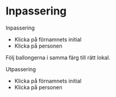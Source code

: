 # Inpassering

Inpassering
* Klicka på förnamnets initial
* Klicka på personen

Följ ballongerna i samma färg till rätt lokal.

Utpassering
* Klicka på förnamnets initial
* Klicka på personen
 
